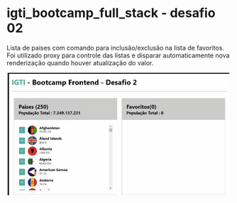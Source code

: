 # igti_bootcamp_full_stack - desafio 02

Lista de paises com comando para inclusão/exclusão na lista de favoritos.
Foi utilizado proxy para controle das listas e disparar automaticamente nova renderização quando houver atualização do valor.

<p align="center">
  <img src="./assets/preview.gif">
</p>
